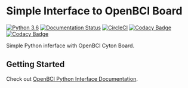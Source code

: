 # Simple Interface to OpenBCI Board

[![Python 3.6](https://img.shields.io/badge/python-3.6-blue.svg)](https://www.python.org/downloads/release/python-360/)
[![Documentation Status](https://readthedocs.org/projects/openbci-interface/badge/?version=latest)](https://openbci-interface.readthedocs.io/en/latest/?badge=latest)
[![CircleCI](https://circleci.com/gh/hellomoto-ai/openbci-interface.svg?style=svg)](https://circleci.com/gh/hellomoto-ai/openbci-interface)
[![Codacy Badge](https://api.codacy.com/project/badge/Grade/6d1f860526dd4c1c9c31effafa9439e4)](https://app.codacy.com/app/moto-hellomoto-ai/openbci-interface?utm_source=github.com&utm_medium=referral&utm_content=hellomoto-ai/openbci-interface&utm_campaign=Badge_Grade_Dashboard)
[![Codacy Badge](https://api.codacy.com/project/badge/Coverage/7b99c6b845dd4944bc83f05f3b0f09b9)](https://www.codacy.com/app/moto-hellomoto-ai/openbci-interface?utm_source=github.com&utm_medium=referral&utm_content=hellomoto-ai/openbci-interface&utm_campaign=Badge_Coverage)

Simple Python inferface with OpenBCI Cyton Board.

## Getting Started

Check out [OpenBCI Python Interface Documentation](https://openbci-interface.readthedocs.io/en/latest/).
